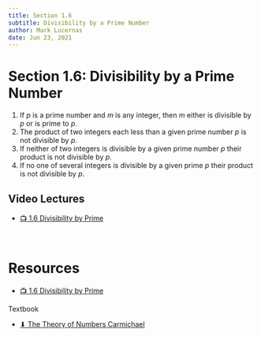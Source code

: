 ```yaml
---
title: Section 1.6
subtitle: Divisibility by a Prime Number
author: Mark Lucernas
date: Jun 23, 2021
---
```



# Section 1.6: Divisibility by a Prime Number

1. If $p$ is a prime number and $m$ is any integer, then $m$ either is divisible
   by $p$ or is prime to $p$.
2. The product of two integers each less than a given prime number $p$ is not
   divisible by $p$.
3. If neither of two integers is divisible by a given prime number $p$ their
   product is not divisible by $p$.
4. If no one of several integers is divisible by a given prime $p$ their product
   is not divisible by $p$.

## Video Lectures

- [📺 1.6 Divisibility by Prime](https://www.youtube.com/watch?v=a5Pmk0oBWy8&list=PLlAdWXOWvotphezE9T5Njqd3li6MPrS5h&index=8)

<br>

# Resources

- [📺 1.6 Divisibility by Prime](https://www.youtube.com/watch?v=a5Pmk0oBWy8&list=PLlAdWXOWvotphezE9T5Njqd3li6MPrS5h&index=8)

Textbook

+ [⬇ The Theory of Numbers Carmichael](file:../../../../../files/summer-2021/MATH-245/the_theory_of_numbers_carmichael.pdf)

